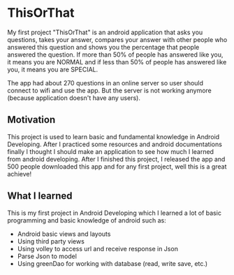 # ThisOrThat
My first project
"ThisOrThat" is an android application that asks you questions, takes your answer, compares your answer with other people who answered this question and shows you the percentage that people answered the question. If more than 50% of people has answered like you, it means you are NORMAL and if less than 50% of people has answered like you, it means you are SPECIAL.

The app had about 270 questions in an online server so user should connect to wifi and use the app. But the server is not working anymore (because application doesn't have any users).
## Motivation
This project is used to learn basic and fundamental knowledge in Android Developing. After I practiced some resources and android documentations finally I thought I should make an application to see how much I learned from android developing. After I finished this project, I released the app and 500 people downloaded this app and for any first project, well this is a great achieve!
## What I learned
This is my first project in Android Developing which I learned a lot of basic programming and basic knowledge of android such as: 
- Android basic views and layouts 
- Using third party views 
- Using volley to access url and receive response in Json 
- Parse Json to model 
- Using greenDao for working with database (read, write save, etc.)

